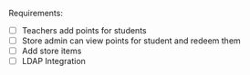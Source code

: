 Requirements:
 - [ ] Teachers add points for students
 - [ ] Store admin can view points for student and redeem them
 - [ ] Add store items
 - [ ] LDAP Integration 
